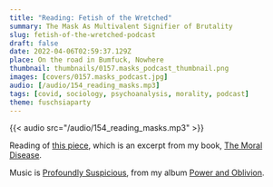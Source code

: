```yaml
---
title: "Reading: Fetish of the Wretched"
summary: The Mask As Multivalent Signifier of Brutality
slug: fetish-of-the-wretched-podcast
draft: false
date: 2022-04-06T02:59:37.129Z
place: On the road in Bumfuck, Nowhere
thumbnail: thumbnails/0157.masks_podcast_thumbnail.png
images: [covers/0157.masks_podcast.jpg]
audio: [/audio/154_reading_masks.mp3]
tags: [covid, sociology, psychoanalysis, morality, podcast]
theme: fuschsiaparty
---
```


{{< audio src="/audio/154_reading_masks.mp3" >}}

Reading of [this piece][source], which is an excerpt from my book, [The Moral Disease][book].

Music is [Profoundly Suspicious][ps], from my album [Power and Oblivion][po].

[po]: https://distrokid.com/hyperfollow/bartholomy/power-and-oblivion

[ps]: https://music.youtube.com/watch?v=3lqSB__uAKI&list=OLAK5uy_kCRGvlKggSRO9gXMGFx4vfUBnjjLNgqBE

[book]: https://www.amazon.com/dp/1737889404

[source]: /posts/fetish-of-the-wretched
